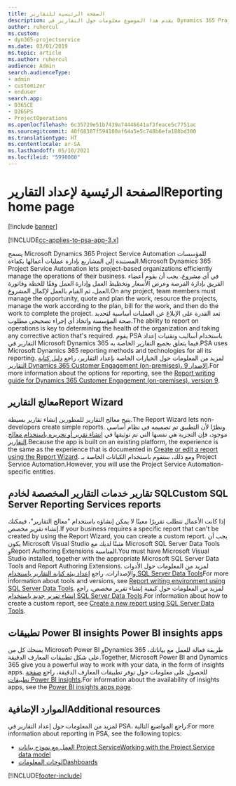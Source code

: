 ```yaml
---
title: الصفحة الرئيسية للتقارير
description: يقدم هذا الموضوع معلومات حول التقارير في Dynamics 365 Project Service Automation.
author: ruhercul
ms.custom:
- dyn365-projectservice
ms.date: 03/01/2019
ms.topic: article
ms.author: ruhercul
audience: Admin
search.audienceType:
- admin
- customizer
- enduser
search.app:
- D365CE
- D365PS
- ProjectOperations
ms.openlocfilehash: 6c35729e51b7439a74446641af3feace5c7751ac
ms.sourcegitcommit: 40f68387f594180af64a5e5c748b6efa188bd300
ms.translationtype: HT
ms.contentlocale: ar-SA
ms.lasthandoff: 05/10/2021
ms.locfileid: "5998080"
---
```

# <a name="reporting-home-page"></a><span data-ttu-id="aff28-103">الصفحة الرئيسية لإعداد التقارير</span><span class="sxs-lookup"><span data-stu-id="aff28-103">Reporting home page</span></span>

[!include [banner](../includes/psa-now-project-operations.md)]

[!INCLUDE[cc-applies-to-psa-app-3.x](../includes/cc-applies-to-psa-app-3x.md)]

<span data-ttu-id="aff28-104">يسمح Microsoft Dynamics 365 Project Service Automation للمؤسسات المستندة إلى المشاريع بإدارة عمليات أعمالها بكفاءة.</span><span class="sxs-lookup"><span data-stu-id="aff28-104">Microsoft Dynamics 365 Project Service Automation lets project-based organizations efficiently manage the operations of their business.</span></span> <span data-ttu-id="aff28-105">في أي مشروع، يجب أن يقوم أعضاء الفريق بإدارة الفرصة وعرض الأسعار وتخطيط العمل وإدارة العمل وفقًا للخطة وفاتورة العمل، ثم القيام بالعمل لإكمال المشروع.</span><span class="sxs-lookup"><span data-stu-id="aff28-105">On any project, team members must manage the opportunity, quote and plan the work, resource the projects, manage the work according to the plan, bill for the work, and then do the work to complete the project.</span></span> <span data-ttu-id="aff28-106">تعد القدرة على الإبلاغ عن العمليات أساسية لتحديد صحة المؤسسة واتخاذ أي إجراء تصحيحي مطلوب.</span><span class="sxs-lookup"><span data-stu-id="aff28-106">The ability to report on operations is key to determining the health of the organization and taking any corrective action that's required.</span></span> <span data-ttu-id="aff28-107">يقوم PSA باستخدام أساليب وتقنيات إعداد التقارير في Microsoft Dynamics 365 فيما يتعلق بجميع التقارير الخاصة به.</span><span class="sxs-lookup"><span data-stu-id="aff28-107">PSA uses Microsoft Dynamics 365 reporting methods and technologies for all its reporting.</span></span> <span data-ttu-id="aff28-108">لمزيد من المعلومات حول الخيارات الخاصة بإعداد التقارير، راجع [دليل كتابة التقارير Dynamics 365 Customer Engagement (on-premises)، الإصدار 9](/dynamics365/customerengagement/on-premises/analytics/reporting-analytics-with-dynamics-365).</span><span class="sxs-lookup"><span data-stu-id="aff28-108">For more information about the options for reporting, see the [Report writing guide for Dynamics 365 Customer Engagement (on-premises), version 9](/dynamics365/customerengagement/on-premises/analytics/reporting-analytics-with-dynamics-365).</span></span>

## <a name="report-wizard"></a><span data-ttu-id="aff28-109">معالج التقارير</span><span class="sxs-lookup"><span data-stu-id="aff28-109">Report Wizard</span></span>

<span data-ttu-id="aff28-110">يتيح معالج التقارير للمطورين إنشاء تقارير بسيطة.</span><span class="sxs-lookup"><span data-stu-id="aff28-110">The Report Wizard lets non-developers create simple reports.</span></span> <span data-ttu-id="aff28-111">ونظرًا لأن التطبيق تم تصميمه في نظام أساسي موجود، فإن التجربة هي نفسها التي تم توثيقها في [إنشاء تقرير أو تحريره باستخدام معالج التقارير](/dynamics365/customerengagement/on-premises/basics/create-edit-copy-report-wizard).</span><span class="sxs-lookup"><span data-stu-id="aff28-111">Because the app is built on an existing platform, the experience is the same as the experience that is documented in [Create or edit a report using the Report Wizard](/dynamics365/customerengagement/on-premises/basics/create-edit-copy-report-wizard).</span></span> <span data-ttu-id="aff28-112">ومع ذلك، ستقوم باستخدام الكيانات الخاصة بـ Project Service Automation.</span><span class="sxs-lookup"><span data-stu-id="aff28-112">However, you will use the Project Service Automation-specific entities.</span></span>

## <a name="custom-sql-server-reporting-services-reports"></a><span data-ttu-id="aff28-113">تقارير خدمات التقارير المخصصة لخادم SQL</span><span class="sxs-lookup"><span data-stu-id="aff28-113">Custom SQL Server Reporting Services reports</span></span>

<span data-ttu-id="aff28-114">إذا كانت الأعمال تتطلب تقريرًا معينًا لا يمكن إنشاؤه باستخدام "معالج التقارير"، فيمكنك إنشاء تقرير مخصص.</span><span class="sxs-lookup"><span data-stu-id="aff28-114">If your business requires a specific report that can't be created by using the Report Wizard, you can create a custom report.</span></span> <span data-ttu-id="aff28-115">يجب أن يكون Microsoft Visual Studio مثبتًا لديك مع Microsoft SQL Server Data Tools وReport Authoring Extensions المناسبة.</span><span class="sxs-lookup"><span data-stu-id="aff28-115">You must have Microsoft Visual Studio installed, together with the appropriate Microsoft SQL Server Data Tools and Report Authoring Extensions.</span></span> <span data-ttu-id="aff28-116">لمزيد من المعلومات حول الأدوات والإصدارات، راجع [إعداد بيئة كتابة التقارير باستخدام SQL Server Data Tools](/dynamics365/customerengagement/on-premises/analytics/report-writing-environment-using-sql-server-data-tools)</span><span class="sxs-lookup"><span data-stu-id="aff28-116">For more information about tools and versions, see [Report writing environment using SQL Server Data Tools](/dynamics365/customerengagement/on-premises/analytics/report-writing-environment-using-sql-server-data-tools).</span></span> <span data-ttu-id="aff28-117">لمزيد من المعلومات حول كيفية إنشاء تقرير مخصص، راجع [إنشاء تقرير جديد باستخدام SQL Server Data Tools](/dynamics365/customerengagement/on-premises/analytics/create-a-new-report-using-sql-server-data-tools).</span><span class="sxs-lookup"><span data-stu-id="aff28-117">For information about how to create a custom report, see [Create a new report using SQL Server Data Tools](/dynamics365/customerengagement/on-premises/analytics/create-a-new-report-using-sql-server-data-tools).</span></span>

## <a name="power-bi-insights-apps"></a><span data-ttu-id="aff28-118">تطبيقات Power BI insights </span><span class="sxs-lookup"><span data-stu-id="aff28-118">Power BI insights apps</span></span>

<span data-ttu-id="aff28-119">يمنحك كل من Microsoft Power BI وDynamics 365 طريقة فعالة للعمل مع بياناتك، على شكل تطبيقات المعارف الدقيقة.</span><span class="sxs-lookup"><span data-stu-id="aff28-119">Together, Microsoft Power BI and Dynamics 365 give you a powerful way to work with your data, in the form of insights apps.</span></span> <span data-ttu-id="aff28-120">للحصول على معلومات حول توفر تطبيقات المعارف الدقيقة، راجع [صفحة تطبيقات Power BI insights](https://powerbi.microsoft.com/power-bi-insights-apps/).</span><span class="sxs-lookup"><span data-stu-id="aff28-120">For information about the availability of insights apps, see the [Power BI insights apps page](https://powerbi.microsoft.com/power-bi-insights-apps/).</span></span>


## <a name="additional-resources"></a><span data-ttu-id="aff28-121">الموارد الإضافية</span><span class="sxs-lookup"><span data-stu-id="aff28-121">Additional resources</span></span>
<span data-ttu-id="aff28-122">لمزيد من المعلومات حول إعداد التقارير في PSA، راجع المواضيع التالية:</span><span class="sxs-lookup"><span data-stu-id="aff28-122">For more information about reporting in PSA, see the following topics:</span></span>

- [<span data-ttu-id="aff28-123">العمل مع نموذج بيانات Project Service</span><span class="sxs-lookup"><span data-stu-id="aff28-123">Working with the Project Service data model</span></span>](reports-working-project-service-data-model.md)
- [<span data-ttu-id="aff28-124">لوحات المعلومات</span><span class="sxs-lookup"><span data-stu-id="aff28-124">Dashboards</span></span>](reports-dashboards.md)



[!INCLUDE[footer-include](../includes/footer-banner.md)]